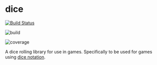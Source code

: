 # dice

[![Build Status](https://drone.preeper.org/api/badges/ppreeper/dice/status.svg)](https://drone.preeper.org/ppreeper/dice)

![build](https://github.com/ppreeper/dice/actions/workflows/go.yml/badge.svg)

![coverage](https://github.com/ppreeper/dice/actions/workflows/go.yml/coverage.svg)

A dice rolling library for use in games. Specifically to be used for games using [dice notation](https://en.wikipedia.org/wiki/Dice_notation).
